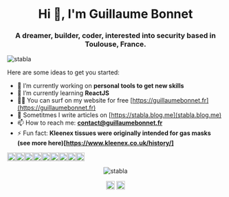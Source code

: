 <h1 align="center">Hi 👋, I'm Guillaume Bonnet</h1>
<h3 align="center">A dreamer, builder, coder, interested into security based in Toulouse, France.</h3>
<p align="left"> <img src="https://komarev.com/ghpvc/?username=stabla" alt="stabla" /> </p>

Here are some ideas to get you started:

- 🔭 I’m currently working on **personal tools to get new skills**
- 🌱 I’m currently learning **ReactJS**
- 👨‍💻 You can surf on my website for free [https://guillaumebonnet.fr](https://guillaumebonnet.fr)
- 📝 Sometitmes I write articles on [https://stabla.blog.me](stabla.blog.me)
- 📫 How to reach me: **contact@guillaumebonnet.fr**
- ⚡ Fun fact: **Kleenex tissues were originally intended for gas masks (see more here)[https://www.kleenex.co.uk/history/]**

<p align="left"><img src="https://konpa.github.io/devicon/devicon.git/icons/python/python-original-wordmark.svg" alt="django" width="20" height="20"/><img src="https://konpa.github.io/devicon/devicon.git/icons/javascript/javascript-original.svg" alt="javascript" width="20" height="20"/><img src="https://konpa.github.io/devicon/devicon.git/icons/nodejs/nodejs-original-wordmark.svg" alt="nodejs" width="20" height="20"/><img src="https://konpa.github.io/devicon/devicon.git/icons/bootstrap/bootstrap-plain.svg" alt="bootstrap" width="20" height="20"/><img src="https://konpa.github.io/devicon/devicon.git/icons/html5/html5-original-wordmark.svg" alt="html5" width="20" height="20"/><img src="https://konpa.github.io/devicon/devicon.git/icons/css3/css3-original-wordmark.svg" alt="css3" width="20" height="20"/><img src="https://konpa.github.io/devicon/devicon.git/icons/mysql/mysql-original-wordmark.svg" alt="mysql" width="20" height="20"/><img src="https://konpa.github.io/devicon/devicon.git/icons/django/django-original.svg" alt="django" width="20" height="20"/><img src="https://konpa.github.io/devicon/devicon.git/icons/react/react-original-wordmark.svg" alt="react" width="20" height="20"/></p>
<p align="center"><img src="https://github-readme-stats.vercel.app/api?username=stabla&show_icons=true" alt="stabla" /> </p>
 <link rel="stylesheet" href="https://cdn.jsdelivr.net/gh/konpa/devicon@master/devicon.min.css">

<p align="center">
<a href="https://twitter.com/gsbonnet" target="blank"><img align="center" src="https://cdn.jsdelivr.net/npm/simple-icons@3.0.1/icons/twitter.svg" alt="0xbanana" height="20" width="20" /></a>
<a href="https://www.linkedin.com/in/gs-bonnet/?locale=en_US" target="blank"><img align="center" src="https://cdn.jsdelivr.net/npm/simple-icons@3.0.1/icons/linkedin.svg" alt="jasonschorr" height="20" width="20" /></a>
</p>
